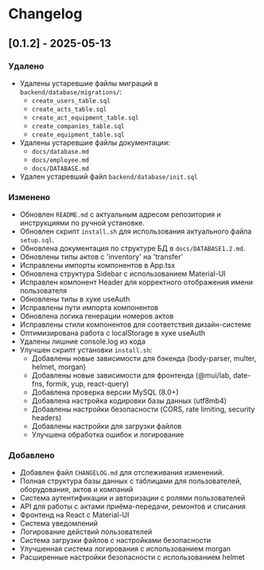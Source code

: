 # Changelog

## [0.1.2] - 2025-05-13

### Удалено
- Удалены устаревшие файлы миграций в `backend/database/migrations/`:
  - `create_users_table.sql`
  - `create_acts_table.sql`
  - `create_act_equipment_table.sql`
  - `create_companies_table.sql`
  - `create_equipment_table.sql`
- Удалены устаревшие файлы документации:
  - `docs/database.md`
  - `docs/employee.md`
  - `docs/DATABASE.md`
- Удален устаревший файл `backend/database/init.sql`

### Изменено
- Обновлен `README.md` с актуальным адресом репозитория и инструкциями по ручной установке.
- Обновлен скрипт `install.sh` для использования актуального файла `setup.sql`.
- Обновлена документация по структуре БД в `docs/DATABASE1.2.md`.
- Обновлены типы актов с 'inventory' на 'transfer'
- Исправлены импорты компонентов в App.tsx
- Обновлена структура Sidebar с использованием Material-UI
- Исправлен компонент Header для корректного отображения имени пользователя
- Обновлены типы в хуке useAuth
- Исправлены пути импорта компонентов
- Обновлена логика генерации номеров актов
- Исправлены стили компонентов для соответствия дизайн-системе
- Оптимизирована работа с localStorage в хуке useAuth
- Удалены лишние console.log из кода
- Улучшен скрипт установки `install.sh`:
  - Добавлены новые зависимости для бэкенда (body-parser, multer, helmet, morgan)
  - Добавлены новые зависимости для фронтенда (@mui/lab, date-fns, formik, yup, react-query)
  - Добавлена проверка версии MySQL (8.0+)
  - Добавлена настройка кодировки базы данных (utf8mb4)
  - Добавлены настройки безопасности (CORS, rate limiting, security headers)
  - Добавлены настройки для загрузки файлов
  - Улучшена обработка ошибок и логирование

### Добавлено
- Добавлен файл `CHANGELOG.md` для отслеживания изменений.
- Полная структура базы данных с таблицами для пользователей, оборудования, актов и компаний
- Система аутентификации и авторизации с ролями пользователей
- API для работы с актами приёма-передачи, ремонтов и списания
- Фронтенд на React с Material-UI
- Система уведомлений
- Логирование действий пользователей
- Система загрузки файлов с настройками безопасности
- Улучшенная система логирования с использованием morgan
- Расширенные настройки безопасности с использованием helmet
